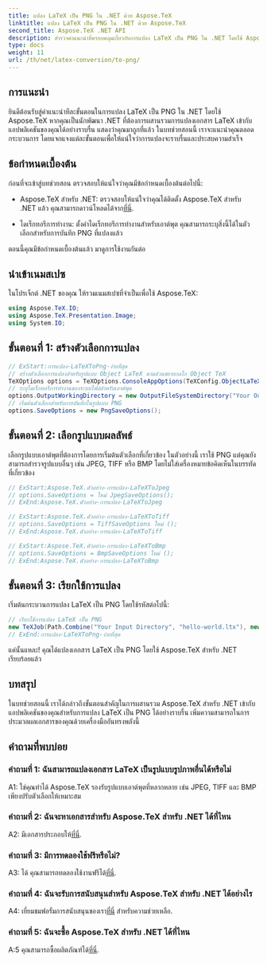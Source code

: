 ```yaml
---
title: แปลง LaTeX เป็น PNG ใน .NET ด้วย Aspose.TeX
linktitle: แปลง LaTeX เป็น PNG ใน .NET ด้วย Aspose.TeX
second_title: Aspose.TeX .NET API
description: สำรวจคำแนะนำที่ครอบคลุมเกี่ยวกับการแปลง LaTeX เป็น PNG ใน .NET โดยใช้ Aspose.TeX ยกระดับความสามารถในการประมวลผลเอกสารของคุณด้วยบทช่วยสอนทีละขั้นตอนนี้
type: docs
weight: 11
url: /th/net/latex-conversion/to-png/
---
```

## การแนะนำ

ยินดีต้อนรับสู่คำแนะนำทีละขั้นตอนในการแปลง LaTeX เป็น PNG ใน .NET โดยใช้ Aspose.TeX หากคุณเป็นนักพัฒนา .NET ที่ต้องการผสานรวมการแปลงเอกสาร LaTeX เข้ากับแอปพลิเคชันของคุณได้อย่างราบรื่น แสดงว่าคุณมาถูกที่แล้ว ในบทช่วยสอนนี้ เราจะแนะนำคุณตลอดกระบวนการ โดยแจกแจงแต่ละขั้นตอนเพื่อให้แน่ใจว่าการแปลงจะราบรื่นและประสบความสำเร็จ

## ข้อกำหนดเบื้องต้น

ก่อนที่จะเข้าสู่บทช่วยสอน ตรวจสอบให้แน่ใจว่าคุณมีข้อกำหนดเบื้องต้นต่อไปนี้:

-  Aspose.TeX สำหรับ .NET: ตรวจสอบให้แน่ใจว่าคุณได้ติดตั้ง Aspose.TeX สำหรับ .NET แล้ว คุณสามารถดาวน์โหลดได้จาก[ที่นี่](https://releases.aspose.com/tex/net/).

- ไดเร็กทอรีการทำงาน: ตั้งค่าไดเร็กทอรีการทำงานสำหรับเอาต์พุต คุณสามารถระบุสิ่งนี้ได้ในตัวเลือกสำหรับการบันทึก PNG ที่แปลงแล้ว

ตอนนี้คุณมีข้อกำหนดเบื้องต้นแล้ว มาดูการใช้งานกันต่อ

## นำเข้าเนมสเปซ

ในโปรเจ็กต์ .NET ของคุณ ให้รวมเนมสเปซที่จำเป็นเพื่อใช้ Aspose.TeX:

```csharp
using Aspose.TeX.IO;
using Aspose.TeX.Presentation.Image;
using System.IO;
```

## ขั้นตอนที่ 1: สร้างตัวเลือกการแปลง

```csharp
// ExStart:การแปลง-LaTeXToPng-ง่ายที่สุด
// สร้างตัวเลือกการแปลงสำหรับรูปแบบ Object LaTeX ตามส่วนขยายกลไก Object TeX
TeXOptions options = TeXOptions.ConsoleAppOptions(TeXConfig.ObjectLaTeX);
// ระบุไดเร็กทอรีการทำงานของระบบไฟล์สำหรับเอาต์พุต
options.OutputWorkingDirectory = new OutputFileSystemDirectory("Your Output Directory");
// เริ่มต้นตัวเลือกสำหรับการบันทึกในรูปแบบ PNG
options.SaveOptions = new PngSaveOptions();
```

## ขั้นตอนที่ 2: เลือกรูปแบบผลลัพธ์

เลือกรูปแบบเอาต์พุตที่ต้องการโดยการเริ่มต้นตัวเลือกที่เกี่ยวข้อง ในตัวอย่างนี้ เราใช้ PNG แต่คุณยังสามารถสำรวจรูปแบบอื่นๆ เช่น JPEG, TIFF หรือ BMP โดยไม่ใส่เครื่องหมายข้อคิดเห็นในบรรทัดที่เกี่ยวข้อง

```csharp
// ExStart:Aspose.TeX.ตัวอย่าง-การแปลง-LaTeXToJpeg
// options.SaveOptions = ใหม่ JpegSaveOptions();
// ExEnd:Aspose.TeX.ตัวอย่าง-การแปลง-LaTeXToJpeg

// ExStart:Aspose.TeX.ตัวอย่าง-การแปลง-LaTeXToTiff
// options.SaveOptions = TiffSaveOptions ใหม่ ();
// ExEnd:Aspose.TeX.ตัวอย่าง-การแปลง-LaTeXToTiff

// ExStart:Aspose.TeX.ตัวอย่าง-การแปลง-LaTeXToBmp
// options.SaveOptions = BmpSaveOptions ใหม่ ();
// ExEnd:Aspose.TeX.ตัวอย่าง-การแปลง-LaTeXToBmp
```

## ขั้นตอนที่ 3: เรียกใช้การแปลง

เริ่มต้นกระบวนการแปลง LaTeX เป็น PNG โดยใช้รหัสต่อไปนี้:

```csharp
// เรียกใช้การแปลง LaTeX เป็น PNG
new TeXJob(Path.Combine("Your Input Directory", "hello-world.ltx"), new ImageDevice(), options).Run();
// ExEnd:การแปลง-LaTeXToPng-ง่ายที่สุด
```

แค่นั้นแหละ! คุณได้แปลงเอกสาร LaTeX เป็น PNG โดยใช้ Aspose.TeX สำหรับ .NET เรียบร้อยแล้ว

## บทสรุป

ในบทช่วยสอนนี้ เราได้กล่าวถึงขั้นตอนสำคัญในการผสานรวม Aspose.TeX สำหรับ .NET เข้ากับแอปพลิเคชันของคุณสำหรับการแปลง LaTeX เป็น PNG ได้อย่างราบรื่น เพิ่มความสามารถในการประมวลผลเอกสารของคุณด้วยเครื่องมืออันทรงพลังนี้

## คำถามที่พบบ่อย

### คำถามที่ 1: ฉันสามารถแปลงเอกสาร LaTeX เป็นรูปแบบรูปภาพอื่นได้หรือไม่

A1: ใช่คุณทำได้ Aspose.TeX รองรับรูปแบบเอาต์พุตที่หลากหลาย เช่น JPEG, TIFF และ BMP เพียงปรับตัวเลือกให้เหมาะสม

### คำถามที่ 2: ฉันจะหาเอกสารสำหรับ Aspose.TeX สำหรับ .NET ได้ที่ไหน

 A2: มีเอกสารประกอบให้[ที่นี่](https://reference.aspose.com/tex/net/).

### คำถามที่ 3: มีการทดลองใช้ฟรีหรือไม่?

 A3: ได้ คุณสามารถทดลองใช้งานฟรีได้[ที่นี่](https://releases.aspose.com/).

### คำถามที่ 4: ฉันจะรับการสนับสนุนสำหรับ Aspose.TeX สำหรับ .NET ได้อย่างไร

 A4: เยี่ยมชมฟอรั่มการสนับสนุนของเรา[ที่นี่](https://forum.aspose.com/c/tex/47) สำหรับความช่วยเหลือ.

### คำถามที่ 5: ฉันจะซื้อ Aspose.TeX สำหรับ .NET ได้ที่ไหน

 A:5 คุณสามารถซื้อผลิตภัณฑ์ได้[ที่นี่](https://purchase.aspose.com/buy).